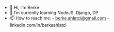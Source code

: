 - 👋 Hi, I’m Berke
- 🌱 I’m currently learning NodeJS, Django, DP
- 📫 How to reach me:
                      - berke.ahlatci@gmail.com
                      - linkedin.com/in/berkeahlatci


<!---
berke-a/berke-a is a ✨ special ✨ repository because its `README.md` (this file) appears on your GitHub profile.
You can click the Preview link to take a look at your changes.
--->
